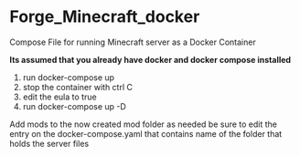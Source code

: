 # Forge_Minecraft_docker
Compose File for running Minecraft server as a Docker Container 

**Its assumed that you already have docker and docker compose installed**
1. run docker-compose up
2. stop the container with ctrl C 
3. edit the eula to true 
4. run docker-compose up -D

Add mods to the now created mod folder as needed 
be sure to edit the entry on the docker-compose.yaml that contains name of the folder that holds the server files 
